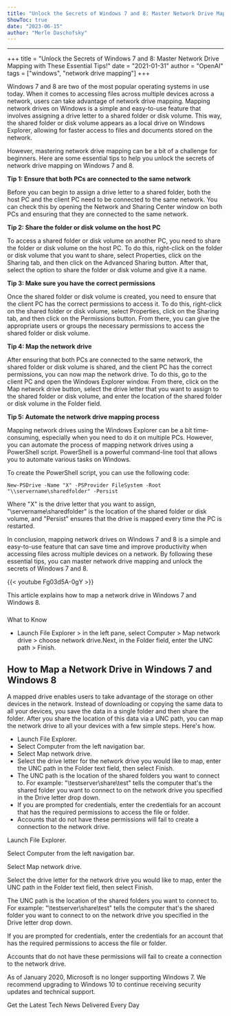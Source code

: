 ```yaml
---
title: "Unlock the Secrets of Windows 7 and 8: Master Network Drive Mapping with these Essential Tips!"
ShowToc: true 
date: "2023-06-15"
author: "Merle Daschofsky"
---
```

*****
+++
title = "Unlock the Secrets of Windows 7 and 8: Master Network Drive Mapping with These Essential Tips!"
date = "2021-01-31"
author = "OpenAI"
tags = ["windows", "network drive mapping"]
+++

Windows 7 and 8 are two of the most popular operating systems in use today. When it comes to accessing files across multiple devices across a network, users can take advantage of network drive mapping. Mapping network drives on Windows is a simple and easy-to-use feature that involves assigning a drive letter to a shared folder or disk volume. This way, the shared folder or disk volume appears as a local drive on Windows Explorer, allowing for faster access to files and documents stored on the network.

However, mastering network drive mapping can be a bit of a challenge for beginners. Here are some essential tips to help you unlock the secrets of network drive mapping on Windows 7 and 8.

**Tip 1: Ensure that both PCs are connected to the same network**

Before you can begin to assign a drive letter to a shared folder, both the host PC and the client PC need to be connected to the same network. You can check this by opening the Network and Sharing Center window on both PCs and ensuring that they are connected to the same network.

**Tip 2: Share the folder or disk volume on the host PC**

To access a shared folder or disk volume on another PC, you need to share the folder or disk volume on the host PC. To do this, right-click on the folder or disk volume that you want to share, select Properties, click on the Sharing tab, and then click on the Advanced Sharing button. After that, select the option to share the folder or disk volume and give it a name.

**Tip 3: Make sure you have the correct permissions**

Once the shared folder or disk volume is created, you need to ensure that the client PC has the correct permissions to access it. To do this, right-click on the shared folder or disk volume, select Properties, click on the Sharing tab, and then click on the Permissions button. From there, you can give the appropriate users or groups the necessary permissions to access the shared folder or disk volume.

**Tip 4: Map the network drive**

After ensuring that both PCs are connected to the same network, the shared folder or disk volume is shared, and the client PC has the correct permissions, you can now map the network drive. To do this, go to the client PC and open the Windows Explorer window. From there, click on the Map network drive button, select the drive letter that you want to assign to the shared folder or disk volume, and enter the location of the shared folder or disk volume in the Folder field.

**Tip 5: Automate the network drive mapping process**

Mapping network drives using the Windows Explorer can be a bit time-consuming, especially when you need to do it on multiple PCs. However, you can automate the process of mapping network drives using a PowerShell script. PowerShell is a powerful command-line tool that allows you to automate various tasks on Windows.

To create the PowerShell script, you can use the following code:

```
New-PSDrive -Name "X" -PSProvider FileSystem -Root "\\servername\sharedfolder" -Persist
```

Where "X" is the drive letter that you want to assign, "\\servername\sharedfolder" is the location of the shared folder or disk volume, and "Persist" ensures that the drive is mapped every time the PC is restarted.

In conclusion, mapping network drives on Windows 7 and 8 is a simple and easy-to-use feature that can save time and improve productivity when accessing files across multiple devices on a network. By following these essential tips, you can master network drive mapping and unlock the secrets of Windows 7 and 8.

{{< youtube Fg03d5A-0gY >}} 




This article explains how to map a network drive in Windows 7 and Windows 8.

 
### 
What to Know
 
- Launch File Explorer > in the left pane, select Computer > Map network drive > choose network drive.Next, in the Folder field, enter the UNC path > Finish.

 
##   How to Map a Network Drive in Windows 7 and Windows 8  
 

A mapped drive enables users to take advantage of the storage on other devices in the network. Instead of downloading or copying the same data to all your devices, you save the data in a single folder and then share the folder. After you share the location of this data via a UNC path, you can map the network drive to all your devices with a few simple steps. Here's how.

 
- Launch File Explorer.
 - Select Computer from the left navigation bar.
 - Select Map network drive.
 - Select the drive letter for the network drive you would like to map, enter the UNC path in the Folder text field, then select Finish.
 - The UNC path is the location of the shared folders you want to connect to. For example: "\\testserver\share\test" tells the computer that's the shared folder you want to connect to on the network drive you specified in the Drive letter drop down.
 - If you are prompted for credentials, enter the credentials for an account that has the required permissions to access the file or folder.
 - Accounts that do not have these permissions will fail to create a connection to the network drive.

 

Launch File Explorer.

 

Select Computer from the left navigation bar.

 

Select Map network drive.

 

Select the drive letter for the network drive you would like to map, enter the UNC path in the Folder text field, then select Finish.

 
The UNC path is the location of the shared folders you want to connect to. For example: "\\testserver\share\test" tells the computer that's the shared folder you want to connect to on the network drive you specified in the Drive letter drop down.
 

If you are prompted for credentials, enter the credentials for an account that has the required permissions to access the file or folder.

 
Accounts that do not have these permissions will fail to create a connection to the network drive.
 
As of January 2020, Microsoft is no longer supporting Windows 7. We recommend upgrading to Windows 10 to continue receiving security updates and technical support.
 

Get the Latest Tech News Delivered Every Day




